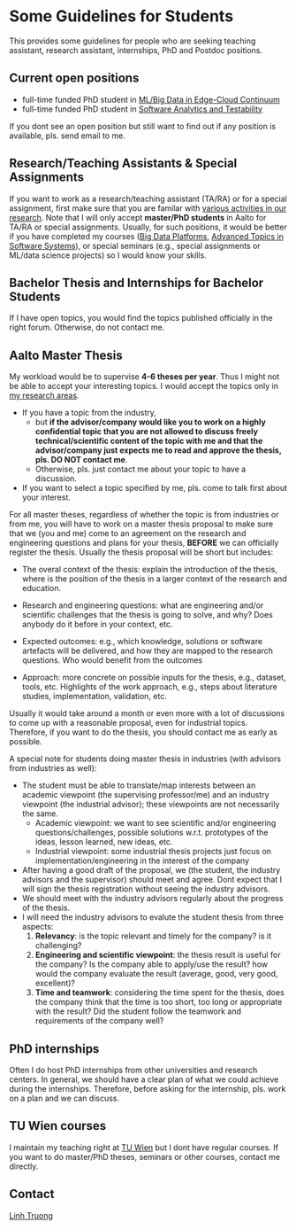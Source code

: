 # Some Guidelines for Students

This provides some guidelines for people who are seeking teaching assistant, research assistant, internships, PhD and Postdoc positions.

## Current open positions
*  full-time funded PhD student in [ML/Big Data in Edge-Cloud Continuum](https://docs.google.com/document/d/1pkHBcLauRr7bZ2CzprP8f_QcSLSUE3MfDnmj_tPZyiY/edit?usp=sharing)
*  full-time funded PhD student in [Software Analytics and Testability](https://www.aalto.fi/en/open-positions/doctoral-candidate-position-in-software-analytics-and-testability)

If you dont see an open position but still want to find out if any position is available, pls. send email to me.

## Research/Teaching Assistants & Special Assignments
If you want to work as a research/teaching assistant (TA/RA) or for a special assignment, first make sure that you are familar with  [various activities in our research](https://rdsea.github.io). Note that I will only accept **master/PhD  students** in Aalto for TA/RA or special assignments. Usually, for such positions, it would be better if you have completed my courses ([Big Data Platforms](https://version.aalto.fi/gitlab/bigdataplatforms/cs-e4640), [Advanced Topics in Software Systems](https://version.aalto.fi/gitlab/sys4bigml/cs-e4660)), or special seminars (e.g., special assignments or ML/data science projects) so I would know your skills.

## Bachelor Thesis and Internships for Bachelor Students
If I have open topics, you would find the topics published officially in the right forum. Otherwise, do not contact me.

## Aalto Master Thesis

My workload would be to supervise **4-6 theses per year**. Thus I might not be able to accept your interesting topics. I would accept the topics only in [my research areas](https://rdsea.github.io).

* If you have a topic from the industry,
  - but **if the advisor/company would like you to work on a highly confidential topic that you are not allowed to discuss freely technical/scientific content of the topic with me and that the advisor/company just expects me to read and approve the thesis, pls. DO NOT contact me**.
  -  Otherwise, pls. just contact me about your topic to have a discussion.
* If you want to select a topic specified by me, pls. come to talk first about your interest.

For all master theses, regardless of whether the topic is from industries or from me, you will have to work on a master thesis proposal to make sure that we (you and me) come to an agreement on the research and engineering questions and plans for your thesis, **BEFORE** we can officially register the thesis. Usually the thesis proposal will be short but includes:

* The overal context of the thesis: explain the introduction of the thesis, where is the position of the thesis in a larger context of the research and education.
* Research and engineering questions: what  are engineering and/or scientific challenges that the thesis is going to solve, and why? Does anybody do it before in your context, etc.
* Expected outcomes: e.g., which knowledge, solutions or software artefacts will be delivered, and how they are mapped to the research questions. Who would benefit from the outcomes

 * Approach: more concrete on possible inputs for the thesis, e.g., dataset, tools, etc. Highlights of the work approach, e.g., steps about literature studies, implementation, validation, etc.

 Usually it would take around a month or even more with a lot of discussions to come up with a reasonable proposal, even for industrial topics. Therefore, if you want to do the thesis, you should contact me as early as possible.

A special note for students doing master thesis in industries (with advisors from industries as well):

* The student must be able to translate/map interests between an academic viewpoint (the supervising professor/me) and an industry viewpoint (the industrial advisor); these viewpoints are not necessarily the same.
    * Academic viewpoint: we want to see scientific and/or engineering questions/challenges, possible solutions w.r.t. prototypes of the ideas, lesson learned, new ideas, etc.
    * Industrial viewpoint: some industrial thesis projects just focus on implementation/engineering in the interest of the company
* After having a good draft of the proposal, we (the student, the industry advisors and the supervisor) should meet and agree. Dont expect that I will sign the thesis registration without seeing the industry advisors.
* We should meet with the industry advisors regularly about the progress of the thesis.
* I will need the industry advisors to evalute the student thesis from three aspects:
    1. **Relevancy**: is the topic relevant and timely for the company? is it challenging?
    2. **Engineering and scientific viewpoint**: the thesis result is useful for the company? Is the company able to apply/use the result? how would the company evaluate the result (average, good, very good, excellent)?
    3. **Time and teamwork**: considering the time spent for  the thesis, does the company think that the time is too short, too long or appropriate with the result? Did the student follow the teamwork and requirements of the company well?



## PhD internships

Often I do host PhD internships from other universities and research centers. In general, we should have a clear plan of what we could achieve during the internships. Therefore, before asking for the internship, pls. work on a plan and we can discuss.

## TU Wien courses

I maintain my teaching right at [TU Wien](http://www.informatik.tuwien.ac.at/) but I dont have regular courses. If you want to do master/PhD theses, seminars or other courses, contact me directly.

## Contact

[Linh Truong](linh.truong@aalto.fi)

